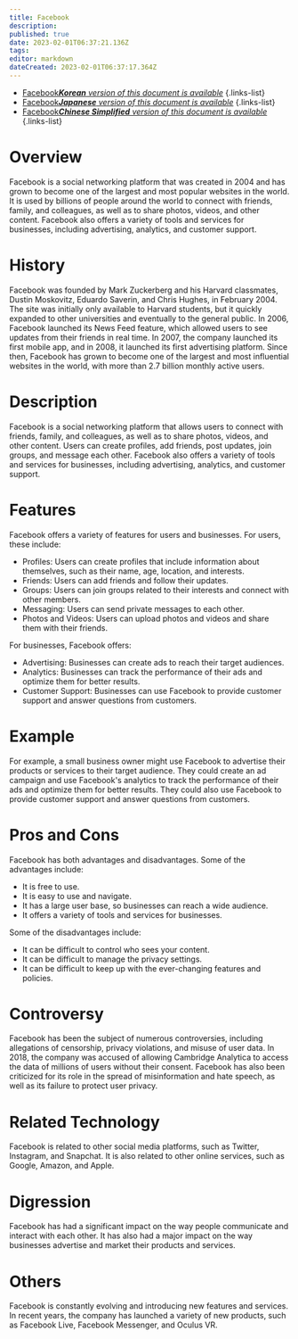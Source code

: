 ```yaml
---
title: Facebook
description: 
published: true
date: 2023-02-01T06:37:21.136Z
tags: 
editor: markdown
dateCreated: 2023-02-01T06:37:17.364Z
---
```


- [Facebook***Korean** version of this document is available*](/ko/Knowledge-base/Dictionary/facebook)
{.links-list}
- [Facebook***Japanese** version of this document is available*](/ja/Knowledge-base/Dictionary/facebook)
{.links-list}
- [Facebook***Chinese Simplified** version of this document is available*](/zh/Knowledge-base/Dictionary/facebook)
{.links-list}


# Overview
Facebook is a social networking platform that was created in 2004 and has grown to become one of the largest and most popular websites in the world. It is used by billions of people around the world to connect with friends, family, and colleagues, as well as to share photos, videos, and other content. Facebook also offers a variety of tools and services for businesses, including advertising, analytics, and customer support.

# History
Facebook was founded by Mark Zuckerberg and his Harvard classmates, Dustin Moskovitz, Eduardo Saverin, and Chris Hughes, in February 2004. The site was initially only available to Harvard students, but it quickly expanded to other universities and eventually to the general public. In 2006, Facebook launched its News Feed feature, which allowed users to see updates from their friends in real time. In 2007, the company launched its first mobile app, and in 2008, it launched its first advertising platform. Since then, Facebook has grown to become one of the largest and most influential websites in the world, with more than 2.7 billion monthly active users.

# Description
Facebook is a social networking platform that allows users to connect with friends, family, and colleagues, as well as to share photos, videos, and other content. Users can create profiles, add friends, post updates, join groups, and message each other. Facebook also offers a variety of tools and services for businesses, including advertising, analytics, and customer support.

# Features
Facebook offers a variety of features for users and businesses. For users, these include:

* Profiles: Users can create profiles that include information about themselves, such as their name, age, location, and interests.
* Friends: Users can add friends and follow their updates.
* Groups: Users can join groups related to their interests and connect with other members.
* Messaging: Users can send private messages to each other.
* Photos and Videos: Users can upload photos and videos and share them with their friends.

For businesses, Facebook offers:

* Advertising: Businesses can create ads to reach their target audiences.
* Analytics: Businesses can track the performance of their ads and optimize them for better results.
* Customer Support: Businesses can use Facebook to provide customer support and answer questions from customers.

# Example
For example, a small business owner might use Facebook to advertise their products or services to their target audience. They could create an ad campaign and use Facebook's analytics to track the performance of their ads and optimize them for better results. They could also use Facebook to provide customer support and answer questions from customers.

# Pros and Cons
Facebook has both advantages and disadvantages. Some of the advantages include:

* It is free to use.
* It is easy to use and navigate.
* It has a large user base, so businesses can reach a wide audience.
* It offers a variety of tools and services for businesses.

Some of the disadvantages include:

* It can be difficult to control who sees your content.
* It can be difficult to manage the privacy settings.
* It can be difficult to keep up with the ever-changing features and policies.

# Controversy
Facebook has been the subject of numerous controversies, including allegations of censorship, privacy violations, and misuse of user data. In 2018, the company was accused of allowing Cambridge Analytica to access the data of millions of users without their consent. Facebook has also been criticized for its role in the spread of misinformation and hate speech, as well as its failure to protect user privacy.

# Related Technology
Facebook is related to other social media platforms, such as Twitter, Instagram, and Snapchat. It is also related to other online services, such as Google, Amazon, and Apple.

# Digression
Facebook has had a significant impact on the way people communicate and interact with each other. It has also had a major impact on the way businesses advertise and market their products and services.

# Others
Facebook is constantly evolving and introducing new features and services. In recent years, the company has launched a variety of new products, such as Facebook Live, Facebook Messenger, and Oculus VR.